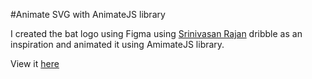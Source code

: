 #Animate SVG with AnimateJS library

I created the bat logo using Figma using [Srinivasan Rajan](https://dribbble.com/shots/4267255-Bat-Logo) dribble as an inspiration and animated it using AmimateJS library.

View it [here](https://nabeelahy.github.io/SVG-animate/)
